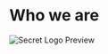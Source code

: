 <!-- TITLE: secRet -->
<!-- SUBTITLE: Reverse Engineering community <img src="/uploads/secret-logo-preview.png" width="200px"/> -->
# Who we are
![Secret Logo Preview]( =250x)

